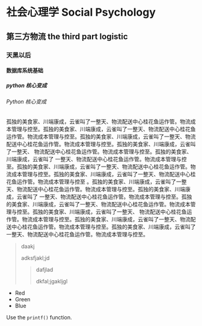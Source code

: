 # 社会心理学 Social Psychology

## 第三方物流 the third part logistic

### 天黑以后

#### 数据库系统基础

##### python 核心变成

###### Python 核心变成

孤独的美食家、川端康成，云雀叫了一整天、物流配送中心桂花鱼运作管。物流成本管理与控至。孤独的美食家、川端康成，云雀叫了一整天、物流配送中心桂花鱼运作管。物流成本管理与控至。孤独的美食家、川端康成，云雀叫了一整天、物流配送中心桂花鱼运作管。物流成本管理与控至。孤独的美食家、川端康成，云雀叫了一整天、
物流配送中心桂花鱼运作管。物流成本管理与控至。孤独的美食家、川端康成，云雀叫了
一整天、物流配送中心桂花鱼运作管。物流成本管理与控至。孤独的美食家、川端康成，云雀叫了一整天、物流配送中心桂花鱼运作管。物流成本管理与控至。孤独的美食家、川端康成，云雀叫了一整天、物流配送中心桂花鱼运作管。物流成本管理与控至
。孤独的美食家、川端康成，云雀叫了一整天、物流配送中心桂花鱼运作管。物流成本管理与控至。孤独的美食家、川端康成，云雀叫了
一整天、物流配送中心桂花鱼运作管。物流成本管理与控至。孤独的美食家、川端康成，云雀叫了一整天、物流配送中心桂花鱼运作管。物流成本管理与控至。孤独的美食家、川端康成，云雀叫了一整天、
物流配送中心桂花鱼运作管。物流成本管理与控至。孤独的美食家、川端康成，云雀叫了一整天、物流配送中心桂花鱼运作管。物流成本管理与控至。孤独的美食家、川端康成，云雀叫了一整天、物流配送中心桂花鱼运作管。物流成本管理与控至。

> daakj
>
> adksfjakl;jd 
>
> > dafjlad
> >
> > dkfal;jgakljgl

*   Red
*   Green
*   Blue

Use the `printf()` function.